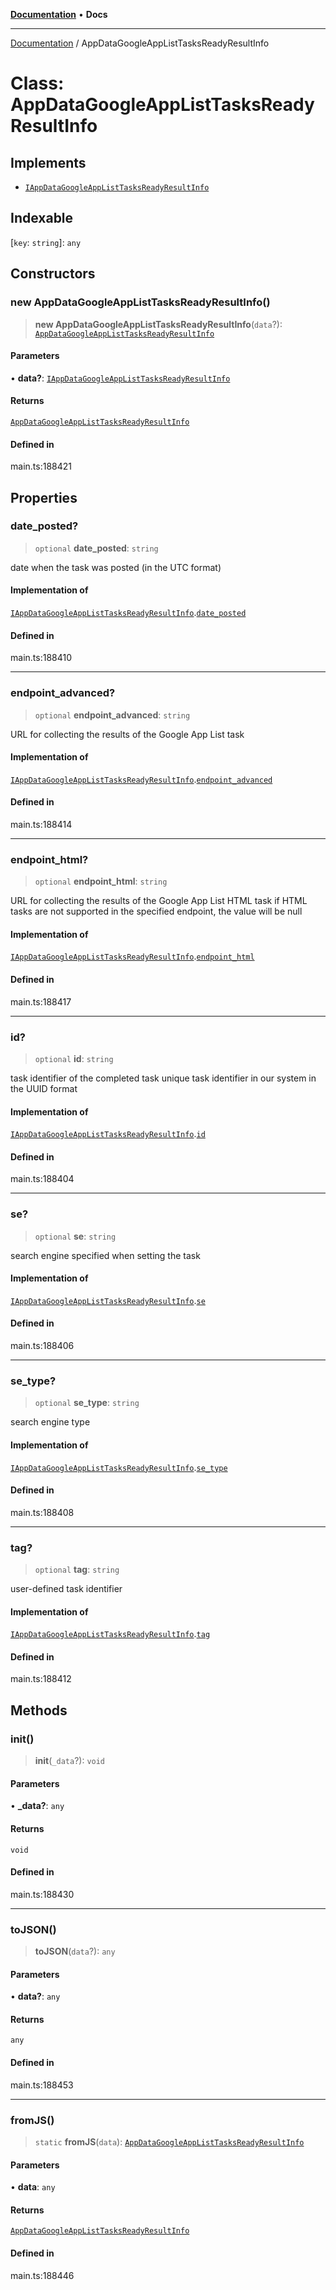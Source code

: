 [**Documentation**](../README.md) • **Docs**

***

[Documentation](../globals.md) / AppDataGoogleAppListTasksReadyResultInfo

# Class: AppDataGoogleAppListTasksReadyResultInfo

## Implements

- [`IAppDataGoogleAppListTasksReadyResultInfo`](../interfaces/IAppDataGoogleAppListTasksReadyResultInfo.md)

## Indexable

 \[`key`: `string`\]: `any`

## Constructors

### new AppDataGoogleAppListTasksReadyResultInfo()

> **new AppDataGoogleAppListTasksReadyResultInfo**(`data`?): [`AppDataGoogleAppListTasksReadyResultInfo`](AppDataGoogleAppListTasksReadyResultInfo.md)

#### Parameters

• **data?**: [`IAppDataGoogleAppListTasksReadyResultInfo`](../interfaces/IAppDataGoogleAppListTasksReadyResultInfo.md)

#### Returns

[`AppDataGoogleAppListTasksReadyResultInfo`](AppDataGoogleAppListTasksReadyResultInfo.md)

#### Defined in

main.ts:188421

## Properties

### date\_posted?

> `optional` **date\_posted**: `string`

date when the task was posted (in the UTC format)

#### Implementation of

[`IAppDataGoogleAppListTasksReadyResultInfo`](../interfaces/IAppDataGoogleAppListTasksReadyResultInfo.md).[`date_posted`](../interfaces/IAppDataGoogleAppListTasksReadyResultInfo.md#date_posted)

#### Defined in

main.ts:188410

***

### endpoint\_advanced?

> `optional` **endpoint\_advanced**: `string`

URL for collecting the results of the Google App List task

#### Implementation of

[`IAppDataGoogleAppListTasksReadyResultInfo`](../interfaces/IAppDataGoogleAppListTasksReadyResultInfo.md).[`endpoint_advanced`](../interfaces/IAppDataGoogleAppListTasksReadyResultInfo.md#endpoint_advanced)

#### Defined in

main.ts:188414

***

### endpoint\_html?

> `optional` **endpoint\_html**: `string`

URL for collecting the results of the Google App List HTML task
if HTML tasks are not supported in the specified endpoint, the value will be null

#### Implementation of

[`IAppDataGoogleAppListTasksReadyResultInfo`](../interfaces/IAppDataGoogleAppListTasksReadyResultInfo.md).[`endpoint_html`](../interfaces/IAppDataGoogleAppListTasksReadyResultInfo.md#endpoint_html)

#### Defined in

main.ts:188417

***

### id?

> `optional` **id**: `string`

task identifier of the completed task
unique task identifier in our system in the UUID format

#### Implementation of

[`IAppDataGoogleAppListTasksReadyResultInfo`](../interfaces/IAppDataGoogleAppListTasksReadyResultInfo.md).[`id`](../interfaces/IAppDataGoogleAppListTasksReadyResultInfo.md#id)

#### Defined in

main.ts:188404

***

### se?

> `optional` **se**: `string`

search engine specified when setting the task

#### Implementation of

[`IAppDataGoogleAppListTasksReadyResultInfo`](../interfaces/IAppDataGoogleAppListTasksReadyResultInfo.md).[`se`](../interfaces/IAppDataGoogleAppListTasksReadyResultInfo.md#se)

#### Defined in

main.ts:188406

***

### se\_type?

> `optional` **se\_type**: `string`

search engine type

#### Implementation of

[`IAppDataGoogleAppListTasksReadyResultInfo`](../interfaces/IAppDataGoogleAppListTasksReadyResultInfo.md).[`se_type`](../interfaces/IAppDataGoogleAppListTasksReadyResultInfo.md#se_type)

#### Defined in

main.ts:188408

***

### tag?

> `optional` **tag**: `string`

user-defined task identifier

#### Implementation of

[`IAppDataGoogleAppListTasksReadyResultInfo`](../interfaces/IAppDataGoogleAppListTasksReadyResultInfo.md).[`tag`](../interfaces/IAppDataGoogleAppListTasksReadyResultInfo.md#tag)

#### Defined in

main.ts:188412

## Methods

### init()

> **init**(`_data`?): `void`

#### Parameters

• **\_data?**: `any`

#### Returns

`void`

#### Defined in

main.ts:188430

***

### toJSON()

> **toJSON**(`data`?): `any`

#### Parameters

• **data?**: `any`

#### Returns

`any`

#### Defined in

main.ts:188453

***

### fromJS()

> `static` **fromJS**(`data`): [`AppDataGoogleAppListTasksReadyResultInfo`](AppDataGoogleAppListTasksReadyResultInfo.md)

#### Parameters

• **data**: `any`

#### Returns

[`AppDataGoogleAppListTasksReadyResultInfo`](AppDataGoogleAppListTasksReadyResultInfo.md)

#### Defined in

main.ts:188446
